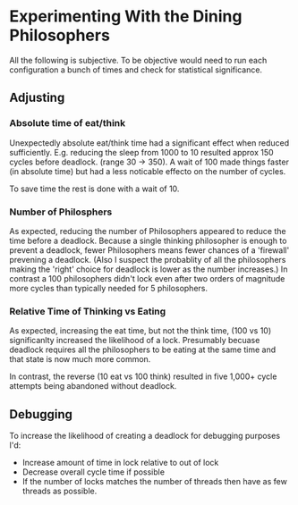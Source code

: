 Experimenting With the Dining Philosophers
==========================================

All the following is subjective.  To be objective would need to run each
configuration a bunch of times and check for statistical significance.

Adjusting
---------

### Absolute time of eat/think 

Unexpectedly absolute eat/think time had a significant effect when
reduced sufficiently.  E.g. reducing the sleep from 1000 to 10 resulted
approx 150 cycles before deadlock. (range 30 -> 350). A wait of 100 made
things faster (in absolute time) but had a less noticable effecto on the
number of cycles.

To save time the rest is done with a wait of 10.


### Number of Philosphers

As expected, reducing the number of Philosophers appeared to reduce the
time before a deadlock.  Because a single thinking philosopher is enough
to prevent a deadlock, fewer Philosophers means fewer chances of a
'firewall' prevening a deadlock. (Also I suspect the probablity of all
the philosophers making the 'right' choice for deadlock is lower as the
number increases.)  In contrast a 100 philosophers didn't lock even
after two orders of magnitude more cycles than typically needed for 5
philosophers.

### Relative Time of Thinking vs Eating

As expected, increasing the eat time, but not the think time, (100 vs
10) significanlty increased the likelihood of a lock. Presumably becuase
deadlock requires all the philosophers to be eating at the same time and
that state is now much more common.

In contrast, the reverse (10 eat vs 100 think) resulted in five 1,000+
cycle attempts being abandoned without deadlock.

Debugging
---------

To increase the likelihood of creating a deadlock for debugging purposes
I'd:
  - Increase amount of time in lock relative to out of lock
  - Decrease overall cycle time if possible
  - If the number of locks matches the number of threads then have as 
  	few threads as possible.
